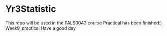 # Yr3Statistic
This repo will be used in the PALS0043 course
Practical has been finished:)
Week9_practical
Have a good day
